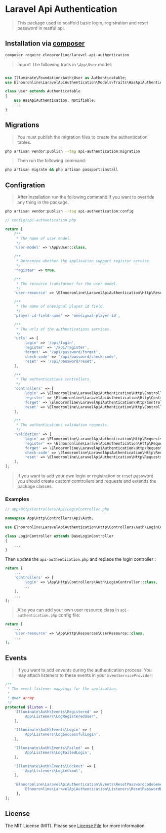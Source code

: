 # Laravel Api Authentication

> This package used to scaffold basic login, registration and reset password in restful api.

## Installation via [composer](https://getcomposer.org/)

```bash
composer require elnooronline/laravel-api-authentication
```
> Import The following traits in `\App\User` model:
```php

use Illuminate\Foundation\Auth\User as Authenticatable;
use Elnooronline\LaravelApiAuthentication\Models\Traits\HasApiAuthentication;

class User extends Authenticatable
{
    use HasApiAuthentication, Notifiable;
    ...
}
``` 
## Migrations
> You must publish the migration files to create the authentication tables.
```bash
php artisan vendor:publish --tag api-authentication:migration
```
> Then run the following command:
```bash
php artisan migrate && php artisan passport:install
```
## Configration
> After installation run the following command if you want to override any thing in the package. 
```bash
php artisan vendor:publish --tag api-authentication:config
```
```php
// config/api-authentication.php

return [
    /**
     * The name of user model.
     */
    'user-model' => \App\User::class,

    /**
     * Determine whether the application support register service.
     */
    'register' => true,

    /**
     * The resource transformer for the user model.
     */
    'user-resource' => \Elnooronline\LaravelApiAuthentication\Http\Resources\UserResource::class,

    /**
     * The name of onesignal player id field.
     */
    'player-id-field-name' => 'onesignal-player-id',

    /**
     * The urls of the authentications services.
     */
    'urls' => [
        'login' => '/api/login',
        'register' => '/api/register',
        'forget' => '/api/password/forget',
        'check-code' => '/api/password/check-code',
        'reset' => '/api/password/reset',
    ],

    /**
     * The authentications controllers.
     */
    'controllers' => [
        'login' => \Elnooronline\LaravelApiAuthentication\Http\Controllers\Auth\LoginController::class,
        'register' => \Elnooronline\LaravelApiAuthentication\Http\Controllers\Auth\RegisterController::class,
        'forget' => \Elnooronline\LaravelApiAuthentication\Http\Controllers\Auth\ForgotPasswordController::class,
        'reset' => \Elnooronline\LaravelApiAuthentication\Http\Controllers\Auth\ResetPasswordController::class,
    ],

    /**
     * The authentications validation requests.
     */
    'validation' => [
        'login' => \Elnooronline\LaravelApiAuthentication\Http\Requests\LoginRequest::class,
        'register' => \Elnooronline\LaravelApiAuthentication\Http\Requests\RegisterRequest::class,
        'forget' => \Elnooronline\LaravelApiAuthentication\Http\Requests\ForgetPasswordRequest::class,
        'check-code' => \Elnooronline\LaravelApiAuthentication\Http\Requests\CheckCodeRequest::class,
        'reset' => \Elnooronline\LaravelApiAuthentication\Http\Requests\ResetPasswordRequest::class,
    ],
];
```
> If you want to add your own login or registration or reset password you should create custom comtrollers and requests and extends the package classes.

### Examples
```php
// app/Http/Controllers/Api/LoginController.php

namespace App\Http\Controllers\Api\Auth;

use Elnooronline\LaravelApiAuthentication\Http\Controllers\Auth\LoginController as BaseLoginController;

class LoginController extends BaseLoginController
{
    ...
}
```
Then update the `api-authentication.php` and replace the login controller :
```php
return [
    ...
    'controllers' => [
        'login' => \App\Http\Controllers\Auth\LoginController::class,
        ...
    ],
    ...
];
```
> Also you can add your own user resource class in `api-authentication.php` config file:
```php
return [
    ...
    'user-resource' => \App\Http\Resources\UserResource::class,
    ...
];
```
## Events
> If you want to add envents during the authentication process. You may attach listeners to these events in your `EventServiceProvider`:
```php
/**
 * The event listener mappings for the application.
 *
 * @var array
 */
protected $listen = [
    'Illuminate\Auth\Events\Registered' => [
        'App\Listeners\LogRegisteredUser',
    ],

    'Illuminate\Auth\Events\Login' => [
        'App\Listeners\LogSuccessfulLogin',
    ],

    'Illuminate\Auth\Events\Failed' => [
        'App\Listeners\LogFailedLogin',
    ],

    'Illuminate\Auth\Events\Lockout' => [
        'App\Listeners\LogLockout',
    ],
    
    'Elnooronline\LaravelApiAuthentication\Events\ResetPasswordCodeGenerated' => [
        'Elnooronline\LaravelApiAuthentication\Listeners\ResetPasswordListener',
     ],
];
```
## License

The MIT License (MIT). Please see [License File](LICENSE.md) for more information.
